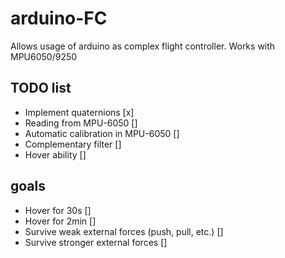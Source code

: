 # arduino-FC
Allows usage of arduino as complex flight controller. Works with MPU6050/9250

## TODO list
- Implement quaternions [x]
- Reading from MPU-6050 []
- Automatic calibration in MPU-6050 []
- Complementary filter []
- Hover ability []

## goals
- Hover for 30s []
- Hover for 2min []
- Survive weak external forces (push, pull, etc.) []
- Survive stronger external forces []

